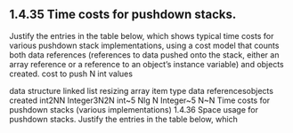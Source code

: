 ## 1.4.35 Time costs for pushdown stacks.

Justify the entries in the table below, which shows typical time costs for
various pushdown stack implementations, using a cost model that counts both
data references (references to data pushed onto the stack, either an array
reference or a reference to an object’s instance variable) and objects created.
cost to push N int values

data structure
linked list
resizing array
item type
data referencesobjects created
int2NN
Integer3N2N
int~5 Nlg N
Integer~5 N~N
Time costs for pushdown stacks (various implementations)
1.4.36 Space usage for pushdown stacks. Justify the entries in the table below, which
